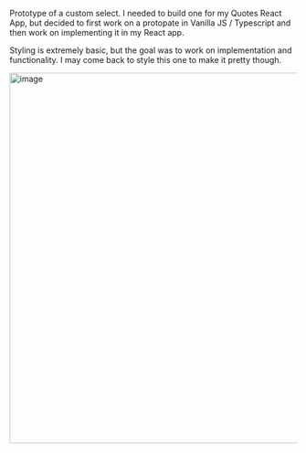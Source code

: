 Prototype of a custom select. I needed to build one for my Quotes React App, but decided to first work on a protopate in Vanilla JS / Typescript and then work on implementing it in my React app.

Styling is extremely basic, but the goal was to work on implementation and functionality. I may come back to style this one to make it pretty though. 

<img width="589" height="649" alt="image" src="https://github.com/user-attachments/assets/bfd4a6bf-6102-487e-9616-d8bce5e70a50" />
